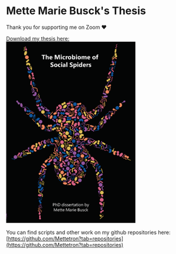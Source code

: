 # Mette Marie Busck's Thesis

Thank you for supporting me on Zoom ❤️

<a href="MMB_thesis.pdf">
Download my thesis here:<br />
<img src="cover.png" alt="Thesis" width="350" />
</a>

<br>

You can find scripts and other work on my github repositories here:<br>
[https://github.com/Mettetron?tab=repositories](https://github.com/Mettetron?tab=repositories)
